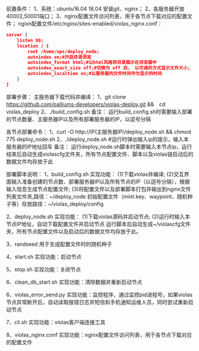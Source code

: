 前置条件：
1、系统：ubuntu16.04 18.04 安装git、nginx；
2、各服务器开放40002,50001端口；
3、nginx配置文件访问列表，用于各节点下载对应的配置文件；
ngixn配置文件/etc/nginx/sites-enabled/violas_nginx.conf：
```json
server {
	listen 80;
	location / {
		root /home/ops/deploy_node;
		autoindex on;#开启目录浏览
		autoindex_format html;#以html风格将目录展示在浏览器中
		autoindex_exact_size off;#切换为 off 后， 以可读的方式显示文件大小， 单位为 KB、 MB 或者 GB
		autoindex_localtime on;#以服务器的文件时间作为显示的时间
	}
}
```

部署步骤：
主服务器下载代码并编译：
1、git clone https://github.com/palliums-developers/violas-deploy.git &&　cd violas_deploy 
2、./build_config.sh
备注：
运行build_config.sh时需要输入部署的节点数量、主服务器IP以及所有部署服务器的IP，以逗号分隔

各节点部署命令：
1、curl -O http://IP(主服务器IP)/deploy_node.sh && chmod 775 deploy_node.sh
2、./deploy_node.sh  #运行时弹出输入ip的提示，输入本服务器的IP地址回车
备注：
运行deploy_node.sh脚本时需要输入本节点ip，运行结束后自动生成violascfg文件夹，所有节点配置文件、脚本以及violas链启动后的数据文件均存放于此


部署脚本说明：
1、build_config.sh
实现功能：
(1)下载violas并编译;
(2)交互界面输入准备创建的节点数、部署服务器IP以及所有节点的IP（以逗号分隔），根据输入信息生成节点配置文件;
(3)将配置文件以及部署脚本打包并输出到nginx文件列表文件夹,路径：~/deploy_node
初始配置文件（mint.key、waypoint、随机种子等）存放路径：~/violas_deploy/config

2、deploy_node.sh
实现功能：
(1)下载violas源码并启动节点;
(2)运行时输入本节点IP地址，自动下载配置文件并启动节点
运行脚本后自动生成~/violascfg文件夹，所有节点配置文件以及启动后的数据文件均存放于此。

3、randseed
用于生成配置文件时的随机种子

4、start.sh
实现功能：启动节点

5、stop.sh
实现功能：关闭节点

6、clean_db_start.sh
实现功能：清除数据并重新启动节点

6、violas_error_send.py
实现功能：监控程序，通过监控pid进程号，如果violas节点异常断开后，自动读取报错日志并短信和手机通知运维人员，同时尝试重新启动节点

7、cli.sh
实现功能：violas客户端连接工具

8、violas_nginx.conf
实现功能：nginx配置文件访问列表，用于各节点下载对应的配置文件
